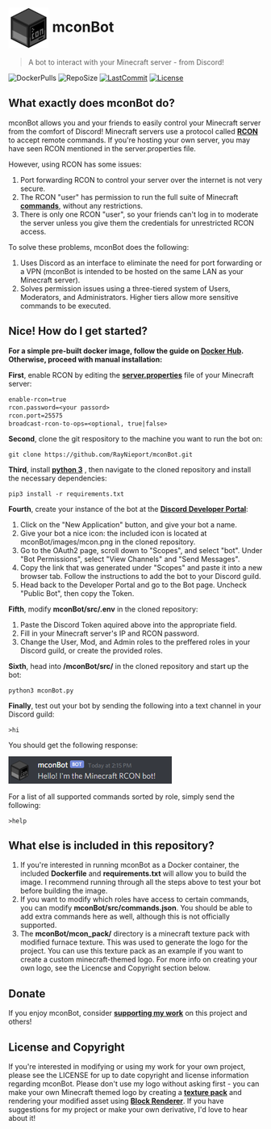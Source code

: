 # <img src="images/mcon.png" align="center" width="80"> mconBot

> A bot to interact with your Minecraft server - from Discord! 

![DockerPulls](https://img.shields.io/docker/pulls/raynieport/mconbot?style=flat-square)
![RepoSize](https://img.shields.io/github/repo-size/RayNieport/mconBot?style=flat-square)
[![LastCommit](https://img.shields.io/github/last-commit/RayNieport/mconBot?style=flat-square)](https://github.com/RayNieport/mconBot/commits/main)
[![License](https://img.shields.io/github/license/RayNieport/mconBot?style=flat-square)](https://github.com/RayNieport/mconBot/blob/main/LICENSE)


## What exactly does mconBot do?

mconBot allows you and your friends to easily control your Minecraft server from the comfort of Discord!
Minecraft servers use a protocol called __[RCON](https://wiki.vg/RCON)__ to accept remote commands. If you're hosting your own server, you may have seen RCON mentioned in the server.properties file.

However, using RCON has some issues:
1. Port forwarding RCON to control your server over the internet is not very secure.
2. The RCON "user" has permission to run the full suite of Minecraft __[commands](https://minecraft.fandom.com/wiki/Commands)__, without any restrictions.
3. There is only one RCON "user", so your friends can't log in to moderate the server unless you give them the credentials for unrestricted RCON access.

To solve these problems, mconBot does the following:
1. Uses Discord as an interface to eliminate the need for port forwarding or a VPN (mconBot is intended to be hosted on the same LAN as your Minecraft server). 
2. Solves permission issues using a three-tiered system of Users, Moderators, and Administrators. Higher tiers allow more sensitive commands to be executed.


## Nice! How do I get started?

__For a simple pre-built docker image, follow the guide on [Docker Hub](https://hub.docker.com/r/raynieport/mconbot). Otherwise, proceed with manual installation:__

__First__, enable RCON by editing the __[server.properties](https://minecraft.fandom.com/wiki/Server.properties)__ file of your Minecraft server:
```
enable-rcon=true
rcon.password=<your passord>
rcon.port=25575
broadcast-rcon-to-ops=<optional, true|false>
```
__Second__, clone the git respository to the machine you want to run the bot on:
```
git clone https://github.com/RayNieport/mconBot.git
```

__Third__, install __[python 3](https://www.python.org/downloads/)__ , then navigate to the cloned repository and install the necessary dependencies:
```
pip3 install -r requirements.txt
```

__Fourth__, create your instance of the bot at the __[Discord Developer Portal](https://discord.com/developers/applications)__:
1. Click on the "New Application" button, and give your bot a name.
2. Give your bot a nice icon: the included icon is located at mconBot/images/mcon.png in the cloned repository.
3. Go to the OAuth2 page, scroll down to "Scopes", and select "bot". Under "Bot Permissions", select "View Channels" and "Send Messages".
4. Copy the link that was generated under "Scopes" and paste it into a new browser tab. Follow the instructions to add the bot to your Discord guild.
5. Head back to the Developer Portal and go to the Bot page. Uncheck "Public Bot", then copy the Token.

__Fifth__, modify __mconBot/src/.env__ in the cloned repository:
1. Paste the Discord Token aquired above into the appropriate field.
2. Fill in your Minecraft server's IP and RCON password.
3. Change the User, Mod, and Admin roles to the preffered roles in your Discord guild, or create the provided roles.

__Sixth__, head into __/mconBot/src/__ in the cloned repository and start up the bot:
```
python3 mconBot.py
```
__Finally__, test out your bot by sending the following into a text channel in your Discord guild:
```
>hi
```
You should get the following response:

<img src="images/hello.png">

For a list of all supported commands sorted by role, simply send the following:
```
>help
```

## What else is included in this repository?
1. If you're interested in running mconBot as a Docker container, the included __Dockerfile__ and __requirements.txt__ will allow you to build the image. I recommend running through all the steps above to test your bot before building the image.
2. If you want to modify which roles have access to certain commands, you can modify __mconBot/src/commands.json__. You should be able to add extra commands here as well, although this is not officially supported.
3. The __mconBot/mcon_pack/__ directory is a minecraft texture pack with modified furnace texture. This was used to generate the logo for the project. You can use this texture pack as an example if you want to create a custom minecraft-themed logo. For more info on creating your own logo, see the Licencse and Copyright section below.

## Donate

If you enjoy mconBot, consider __[supporting my work](https://paypal.me/RayNieport)__ on this project and others! 

## License and Copyright

If you're interested in modifying or using my work for your own project, please see the LICENSE for up to date copyright and license information regarding mconBot. Please don't use my logo without asking first - you can make your own Minecraft themed logo by creating a __[texture pack](https://minecraft.fandom.com/wiki/Tutorials/Creating_a_resource_pack)__ and rendering your modified asset using __[Block Renderer](https://www.curseforge.com/minecraft/mc-mods/block-renderer)__. If you have suggestions for my project or make your own derivative, I'd love to hear about it!
